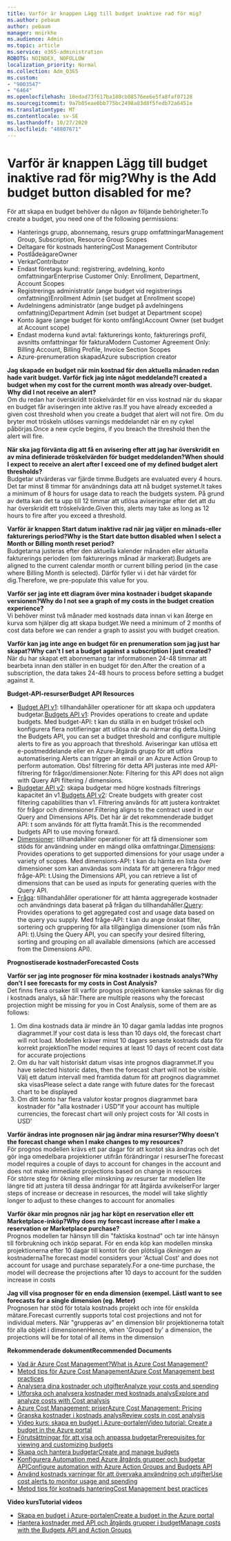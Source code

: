 ```yaml
---
title: Varför är knappen Lägg till budget inaktive rad för mig?
ms.author: pebaum
author: pebaum
manager: mnirkhe
ms.audience: Admin
ms.topic: article
ms.service: o365-administration
ROBOTS: NOINDEX, NOFOLLOW
localization_priority: Normal
ms.collection: Adm_O365
ms.custom:
- "9003547"
- "6464"
ms.openlocfilehash: 18edad73f617ba180cb08576ee6e5fa8faf07128
ms.sourcegitcommit: 9a7b85eae0bb775bc2498a83d8f5fedb72a6451e
ms.translationtype: MT
ms.contentlocale: sv-SE
ms.lasthandoff: 10/27/2020
ms.locfileid: "48807671"
---
```

# <a name="why-is-the-add-budget-button-disabled-for-me"></a><span data-ttu-id="dc8ee-102">Varför är knappen Lägg till budget inaktive rad för mig?</span><span class="sxs-lookup"><span data-stu-id="dc8ee-102">Why is the Add budget button disabled for me?</span></span>

<span data-ttu-id="dc8ee-103">För att skapa en budget behöver du någon av följande behörigheter:</span><span class="sxs-lookup"><span data-stu-id="dc8ee-103">To create a budget, you need one of the following permissions:</span></span>

- <span data-ttu-id="dc8ee-104">Hanterings grupp, abonnemang, resurs grupp omfattningar</span><span class="sxs-lookup"><span data-stu-id="dc8ee-104">Management Group, Subscription, Resource Group Scopes</span></span>
- <span data-ttu-id="dc8ee-105">Deltagare för kostnads hantering</span><span class="sxs-lookup"><span data-stu-id="dc8ee-105">Cost Management Contributor</span></span>
- <span data-ttu-id="dc8ee-106">Postlådeägare</span><span class="sxs-lookup"><span data-stu-id="dc8ee-106">Owner</span></span>
- <span data-ttu-id="dc8ee-107">Verkar</span><span class="sxs-lookup"><span data-stu-id="dc8ee-107">Contributor</span></span>
- <span data-ttu-id="dc8ee-108">Endast företags kund: registrering, avdelning, konto omfattningar</span><span class="sxs-lookup"><span data-stu-id="dc8ee-108">Enterprise Customer Only: Enrollment, Department, Account Scopes</span></span>
- <span data-ttu-id="dc8ee-109">Registrerings administratör (ange budget vid registrerings omfattning)</span><span class="sxs-lookup"><span data-stu-id="dc8ee-109">Enrollment Admin (set budget at Enrollment scope)</span></span>
- <span data-ttu-id="dc8ee-110">Avdelningens administratör (ange budget på avdelningens omfattning)</span><span class="sxs-lookup"><span data-stu-id="dc8ee-110">Department Admin (set budget at Department scope)</span></span>
- <span data-ttu-id="dc8ee-111">Konto ägare (ange budget för konto omfång)</span><span class="sxs-lookup"><span data-stu-id="dc8ee-111">Account Owner (set budget at Account scope)</span></span>
- <span data-ttu-id="dc8ee-112">Endast moderna kund avtal: fakturerings konto, fakturerings profil, avsnitts omfattningar för faktura</span><span class="sxs-lookup"><span data-stu-id="dc8ee-112">Modern Customer Agreement Only: Billing Account, Billing Profile, Invoice Section Scopes</span></span>
- <span data-ttu-id="dc8ee-113">Azure-prenumeration skapad</span><span class="sxs-lookup"><span data-stu-id="dc8ee-113">Azure subscription creator</span></span>

<span data-ttu-id="dc8ee-114">**Jag skapade en budget när min kostnad för den aktuella månaden redan hade varit budget. Varför fick jag inte något meddelande?**</span><span class="sxs-lookup"><span data-stu-id="dc8ee-114">**I created a budget when my cost for the current month was already over-budget. Why did I not receive an alert?**</span></span>  
<span data-ttu-id="dc8ee-115">Om du redan har överskridit tröskelvärdet för en viss kostnad när du skapar en budget får aviseringen inte aktive ras.</span><span class="sxs-lookup"><span data-stu-id="dc8ee-115">If you have already exceeded a given cost threshold when you create a budget that alert will not fire.</span></span> <span data-ttu-id="dc8ee-116">Om du bryter mot tröskeln utlöses varnings meddelandet när en ny cykel påbörjas.</span><span class="sxs-lookup"><span data-stu-id="dc8ee-116">Once a new cycle begins, if you breach the threshold then the alert will fire.</span></span>

<span data-ttu-id="dc8ee-117">**När ska jag förvänta dig att få en avisering efter att jag har överskridit en av mina definierade tröskelvärden för budget meddelanden?**</span><span class="sxs-lookup"><span data-stu-id="dc8ee-117">**When should I expect to receive an alert after I exceed one of my defined budget alert thresholds?**</span></span>  
<span data-ttu-id="dc8ee-118">Budgetar utvärderas var fjärde timme.</span><span class="sxs-lookup"><span data-stu-id="dc8ee-118">Budgets are evaluated every 4 hours.</span></span> <span data-ttu-id="dc8ee-119">Det tar minst 8 timmar för användnings data att nå budget systemet.</span><span class="sxs-lookup"><span data-stu-id="dc8ee-119">It takes a minimum of 8 hours for usage data to reach the budgets system.</span></span> <span data-ttu-id="dc8ee-120">På grund av detta kan det ta upp till 12 timmar att utlösa aviseringar efter det att du har överskridit ett tröskelvärde.</span><span class="sxs-lookup"><span data-stu-id="dc8ee-120">Given this, alerts may take as long as 12 hours to fire after you exceed a threshold.</span></span>

<span data-ttu-id="dc8ee-121">**Varför är knappen Start datum inaktive rad när jag väljer en månads-eller fakturerings period?**</span><span class="sxs-lookup"><span data-stu-id="dc8ee-121">**Why is the Start date button disabled when I select a Month or Billing month reset period?**</span></span>  
<span data-ttu-id="dc8ee-122">Budgetarna justeras efter den aktuella kalender månaden eller aktuella fakturerings perioden (om fakturerings månad är markerat).</span><span class="sxs-lookup"><span data-stu-id="dc8ee-122">Budgets are aligned to the current calendar month or current billing period (in the case where Billing Month is selected).</span></span> <span data-ttu-id="dc8ee-123">Därför fyller vi i det här värdet för dig.</span><span class="sxs-lookup"><span data-stu-id="dc8ee-123">Therefore, we pre-populate this value for you.</span></span>

<span data-ttu-id="dc8ee-124">**Varför ser jag inte ett diagram över mina kostnader i budget skapande versionen?**</span><span class="sxs-lookup"><span data-stu-id="dc8ee-124">**Why do I not see a graph of my costs in the budget creation experience?**</span></span>  
<span data-ttu-id="dc8ee-125">Vi behöver minst två månader med kostnads data innan vi kan återge en kurva som hjälper dig att skapa budget.</span><span class="sxs-lookup"><span data-stu-id="dc8ee-125">We need a minimum of 2 months of cost data before we can render a graph to assist you with budget creation.</span></span>

<span data-ttu-id="dc8ee-126">**Varför kan jag inte ange en budget för en prenumeration som jag just har skapat?**</span><span class="sxs-lookup"><span data-stu-id="dc8ee-126">**Why can't I set a budget against a subscription I just created?**</span></span>  
<span data-ttu-id="dc8ee-127">När du har skapat ett abonnemang tar informationen 24-48 timmar att bearbeta innan den ställer in en budget för den.</span><span class="sxs-lookup"><span data-stu-id="dc8ee-127">After the creation of a subscription, the data takes 24-48 hours to process before setting a budget against it.</span></span>

<span data-ttu-id="dc8ee-128">**Budget-API-resurser**</span><span class="sxs-lookup"><span data-stu-id="dc8ee-128">**Budget API Resources**</span></span>

- <span data-ttu-id="dc8ee-129">[Budget API v1](https://docs.microsoft.com/rest/api/consumption/budgets?WT.mc_id=Portal-Microsoft_Azure_Support): tillhandahåller operationer för att skapa och uppdatera budgetar.</span><span class="sxs-lookup"><span data-stu-id="dc8ee-129">[Budgets API v1](https://docs.microsoft.com/rest/api/consumption/budgets?WT.mc_id=Portal-Microsoft_Azure_Support): Provides operations to create and update budgets.</span></span> <span data-ttu-id="dc8ee-130">Med budget-API: t kan du ställa in en budget tröskel och konfigurera flera notifieringar att utlösa när du närmar dig detta.</span><span class="sxs-lookup"><span data-stu-id="dc8ee-130">Using the Budgets API, you can set a budget threshold and configure multiple alerts to fire as you approach that threshold.</span></span> <span data-ttu-id="dc8ee-131">Aviseringar kan utlösa ett e-postmeddelande eller en Azure-åtgärds grupp för att utföra automatisering.</span><span class="sxs-lookup"><span data-stu-id="dc8ee-131">Alerts can trigger an email or an Azure Action Group to perform automation.</span></span> <span data-ttu-id="dc8ee-132">Obs! filtrering för detta API justeras inte med API-filtrering för frågor/dimensioner.</span><span class="sxs-lookup"><span data-stu-id="dc8ee-132">Note: Filtering for this API does not align with Query API filtering / dimensions.</span></span>
- <span data-ttu-id="dc8ee-133">[Budgetar API v2](https://github.com/Azure/azure-rest-api-specs/blob/master/specification/cost-management/resource-manager/Microsoft.CostManagement/preview/2019-04-01-preview/examples/CreateOrUpdateBudget.json): skapa budgetar med högre kostnads filtrerings kapacitet än v1.</span><span class="sxs-lookup"><span data-stu-id="dc8ee-133">[Budgets API v2](https://github.com/Azure/azure-rest-api-specs/blob/master/specification/cost-management/resource-manager/Microsoft.CostManagement/preview/2019-04-01-preview/examples/CreateOrUpdateBudget.json): Create budgets with greater cost filtering capabilities than v1.</span></span> <span data-ttu-id="dc8ee-134">Filtrering används för att justera kontraktet för frågor och dimensioner.</span><span class="sxs-lookup"><span data-stu-id="dc8ee-134">Filtering aligns to the contract used in our Query and Dimensions APIs.</span></span> <span data-ttu-id="dc8ee-135">Det här är det rekommenderade budget API: t som används för att flytta framåt.</span><span class="sxs-lookup"><span data-stu-id="dc8ee-135">This is the recommended budgets API to use moving forward.</span></span>
- <span data-ttu-id="dc8ee-136">[Dimensioner](https://docs.microsoft.com/rest/api/cost-management/dimensions?WT.mc_id=Portal-Microsoft_Azure_Support): tillhandahåller operationer för att få dimensioner som stöds för användning under en mängd olika omfattningar.</span><span class="sxs-lookup"><span data-stu-id="dc8ee-136">[Dimensions](https://docs.microsoft.com/rest/api/cost-management/dimensions?WT.mc_id=Portal-Microsoft_Azure_Support): Provides operations to get supported dimensions for your usage under a variety of scopes.</span></span> <span data-ttu-id="dc8ee-137">Med dimensions-API: t kan du hämta en lista över dimensioner som kan användas som indata för att generera frågor med fråge-API: t.</span><span class="sxs-lookup"><span data-stu-id="dc8ee-137">Using the Dimensions API, you can retrieve a list of dimensions that can be used as inputs for generating queries with the Query API.</span></span>
- <span data-ttu-id="dc8ee-138">[Fråga](https://docs.microsoft.com/rest/api/cost-management/query?WT.mc_id=Portal-Microsoft_Azure_Support): tillhandahåller operationer för att hämta aggregerade kostnader och användnings data baserat på frågan du tillhandahåller.</span><span class="sxs-lookup"><span data-stu-id="dc8ee-138">[Query](https://docs.microsoft.com/rest/api/cost-management/query?WT.mc_id=Portal-Microsoft_Azure_Support): Provides operations to get aggregated cost and usage data based on the query you supply.</span></span> <span data-ttu-id="dc8ee-139">Med fråge-API: t kan du ange önskat filter, sortering och gruppering för alla tillgängliga dimensioner (som nås från API: t).</span><span class="sxs-lookup"><span data-stu-id="dc8ee-139">Using the Query API, you can specify your desired filtering, sorting and grouping on all available dimensions (which are accessed from the Dimensions API).</span></span>

<span data-ttu-id="dc8ee-140">**Prognostiserade kostnader**</span><span class="sxs-lookup"><span data-stu-id="dc8ee-140">**Forecasted Costs**</span></span>

<span data-ttu-id="dc8ee-141">**Varför ser jag inte prognoser för mina kostnader i kostnads analys?**</span><span class="sxs-lookup"><span data-stu-id="dc8ee-141">**Why don’t I see forecasts for my costs in Cost Analysis?**</span></span>  
<span data-ttu-id="dc8ee-142">Det finns flera orsaker till varför prognos projektionen kanske saknas för dig i kostnads analys, så här:</span><span class="sxs-lookup"><span data-stu-id="dc8ee-142">There are multiple reasons why the forecast projection might be missing for you in Cost Analysis, some of them are as follows:</span></span>

1. <span data-ttu-id="dc8ee-143">Om dina kostnads data är mindre än 10 dagar gamla laddas inte prognos diagrammet.</span><span class="sxs-lookup"><span data-stu-id="dc8ee-143">If your cost data is less than 10 days old, the forecast chart will not load.</span></span> <span data-ttu-id="dc8ee-144">Modellen kräver minst 10 dagars senaste kostnads data för korrekt projektion</span><span class="sxs-lookup"><span data-stu-id="dc8ee-144">The model requires at least 10 days of recent cost data for accurate projections</span></span>
2. <span data-ttu-id="dc8ee-145">Om du har valt historiskt datum visas inte prognos diagrammet.</span><span class="sxs-lookup"><span data-stu-id="dc8ee-145">If you have selected historic dates, then the forecast chart will not be visible.</span></span> <span data-ttu-id="dc8ee-146">Välj ett datum intervall med framtida datum för att prognos diagrammet ska visas</span><span class="sxs-lookup"><span data-stu-id="dc8ee-146">Please select a date range with future dates for the forecast chart to be displayed</span></span>
3. <span data-ttu-id="dc8ee-147">Om ditt konto har flera valutor kostar prognos diagrammet bara kostnader för "alla kostnader i USD"</span><span class="sxs-lookup"><span data-stu-id="dc8ee-147">If your account has multiple currencies, the forecast chart will only project costs for 'All costs in USD'</span></span>

<span data-ttu-id="dc8ee-148">**Varför ändras inte prognosen när jag ändrar mina resurser?**</span><span class="sxs-lookup"><span data-stu-id="dc8ee-148">**Why doesn’t the forecast change when I make changes to my resources?**</span></span>  
<span data-ttu-id="dc8ee-149">För prognos modellen krävs ett par dagar för att kontot ska ändras och det gör inga omedelbara projektioner utifrån förändringar i resurser</span><span class="sxs-lookup"><span data-stu-id="dc8ee-149">The forecast model requires a couple of days to account for changes in the account and does not make immediate projections based on change in resources</span></span>  
<span data-ttu-id="dc8ee-150">För större steg för ökning eller minskning av resurser tar modellen lite längre tid att justera till dessa ändringar för att åtgärda avvikelser</span><span class="sxs-lookup"><span data-stu-id="dc8ee-150">For larger steps of increase or decrease in resources, the model will take slightly longer to adjust to these changes to account for anomalies</span></span>

<span data-ttu-id="dc8ee-151">**Varför ökar min prognos när jag har köpt en reservation eller ett Marketplace-inköp?**</span><span class="sxs-lookup"><span data-stu-id="dc8ee-151">**Why does my forecast increase after I make a reservation or Marketplace purchase?**</span></span>  
<span data-ttu-id="dc8ee-152">Prognos modellen tar hänsyn till din "faktiska kostnad" och tar inte hänsyn till förbrukning och inköp separat. För en enda köp kan modellen minska projektionerna efter 10 dagar till kontot för den plötsliga ökningen av kostnaderna</span><span class="sxs-lookup"><span data-stu-id="dc8ee-152">The forecast model considers your 'Actual Cost' and does not account for usage and purchase separately.For a one-time purchase, the model will decrease the projections after 10 days to account for the sudden increase in costs</span></span>

<span data-ttu-id="dc8ee-153">**Jag vill visa prognoser för en enda dimension (exempel. Läst**</span><span class="sxs-lookup"><span data-stu-id="dc8ee-153">**I want to see forecasts for a single dimension (eg. Meter)**</span></span>  
<span data-ttu-id="dc8ee-154">Prognosen har stöd för totala kostnads projekt och inte för enskilda mätare.</span><span class="sxs-lookup"><span data-stu-id="dc8ee-154">Forecast currently supports total cost projections and not for individual meters.</span></span> <span data-ttu-id="dc8ee-155">När "grupperas av" en dimension blir projektionerna totalt för alla objekt i dimensionen</span><span class="sxs-lookup"><span data-stu-id="dc8ee-155">Hence, when 'Grouped by' a dimension, the projections will be for total of all items in the dimension</span></span>

<span data-ttu-id="dc8ee-156">**Rekommenderade dokument**</span><span class="sxs-lookup"><span data-stu-id="dc8ee-156">**Recommended Documents**</span></span>

- [<span data-ttu-id="dc8ee-157">Vad är Azure Cost Management?</span><span class="sxs-lookup"><span data-stu-id="dc8ee-157">What is Azure Cost Management?</span></span>](https://docs.microsoft.com/azure/cost-management/overview-cost-mgt?WT.mc_id=Portal-Microsoft_Azure_Support)
- [<span data-ttu-id="dc8ee-158">Metod tips för Azure Cost Management</span><span class="sxs-lookup"><span data-stu-id="dc8ee-158">Azure Cost Management best practices</span></span>](https://docs.microsoft.com/azure/cost-management/cost-mgt-best-practices?WT.mc_id=Portal-Microsoft_Azure_Support)
- [<span data-ttu-id="dc8ee-159">Analysera dina kostnader och utgifter</span><span class="sxs-lookup"><span data-stu-id="dc8ee-159">Analyze your costs and spending</span></span>](https://docs.microsoft.com/azure/cost-management/quick-acm-cost-analysis?WT.mc_id=Portal-Microsoft_Azure_Support)
- [<span data-ttu-id="dc8ee-160">Utforska och analysera kostnader med kostnads analys</span><span class="sxs-lookup"><span data-stu-id="dc8ee-160">Explore and analyze costs with Cost analysis</span></span>](https://docs.microsoft.com/azure/cost-management/quick-acm-cost-analysis?WT.mc_id=Portal-Microsoft_Azure_Support)
- [<span data-ttu-id="dc8ee-161">Azure Cost Management: priser</span><span class="sxs-lookup"><span data-stu-id="dc8ee-161">Azure Cost Management: Pricing</span></span>](https://azure.microsoft.com/services/cost-management/#pricing)
- [<span data-ttu-id="dc8ee-162">Granska kostnader i kostnads analys</span><span class="sxs-lookup"><span data-stu-id="dc8ee-162">Review costs in cost analysis</span></span>](https://docs.microsoft.com/azure/cost-management-billing/costs/quick-acm-cost-analysis?WT.mc_id=Portal-Microsoft_Azure_Support#review-costs-in-cost-analysis)
- [<span data-ttu-id="dc8ee-163">Video kurs: skapa en budget i Azure-portalen</span><span class="sxs-lookup"><span data-stu-id="dc8ee-163">Video tutorial: Create a budget in the Azure portal</span></span>](https://www.youtube.com/watch?v=ExIVG_Gr45A&t=4s)
- [<span data-ttu-id="dc8ee-164">Förutsättningar för att visa och anpassa budgetar</span><span class="sxs-lookup"><span data-stu-id="dc8ee-164">Prerequisites for viewing and customizing budgets</span></span>](https://docs.microsoft.com/azure/cost-management-billing/costs/tutorial-acm-create-budgets?WT.mc_id=Portal-Microsoft_Azure_Support#prerequisites)
- [<span data-ttu-id="dc8ee-165">Skapa och hantera budgetar</span><span class="sxs-lookup"><span data-stu-id="dc8ee-165">Create and manage budgets</span></span>](https://docs.microsoft.com/azure/cost-management-billing/costs/tutorial-acm-create-budgets?WT.mc_id=Portal-Microsoft_Azure_Support#create-a-budget-in-the-azure-portal)
- [<span data-ttu-id="dc8ee-166">Konfigurera Automation med Azure åtgärds grupper och budgetar API</span><span class="sxs-lookup"><span data-stu-id="dc8ee-166">Configure automation with Azure Action Groups and Budgets API</span></span>](https://docs.microsoft.com/azure/cost-management/tutorial-acm-create-budgets?WT.mc_id=Portal-Microsoft_Azure_Support#trigger-an-action-group)
- [<span data-ttu-id="dc8ee-167">Använd kostnads varningar för att övervaka användning och utgifter</span><span class="sxs-lookup"><span data-stu-id="dc8ee-167">Use cost alerts to monitor usage and spending</span></span>](https://docs.microsoft.com/azure/cost-management/cost-mgt-alerts-monitor-usage-spending?WT.mc_id=Portal-Microsoft_Azure_Support)
- [<span data-ttu-id="dc8ee-168">Metod tips för kostnads hantering</span><span class="sxs-lookup"><span data-stu-id="dc8ee-168">Cost Management best practices</span></span>](https://docs.microsoft.com/azure/cost-management/cost-mgt-best-practices?WT.mc_id=Portal-Microsoft_Azure_Support)  

<span data-ttu-id="dc8ee-169">**Video kurs**</span><span class="sxs-lookup"><span data-stu-id="dc8ee-169">**Tutorial videos**</span></span>

- [<span data-ttu-id="dc8ee-170">Skapa en budget i Azure-portalen</span><span class="sxs-lookup"><span data-stu-id="dc8ee-170">Create a budget in the Azure portal</span></span>](https://go.microsoft.com/fwlink/?linkid=2146761)
- [<span data-ttu-id="dc8ee-171">Hantera kostnader med API och åtgärds grupper i budget</span><span class="sxs-lookup"><span data-stu-id="dc8ee-171">Manage costs with the Budgets API and Action Groups</span></span>](https://go.microsoft.com/fwlink/?linkid=2147038)